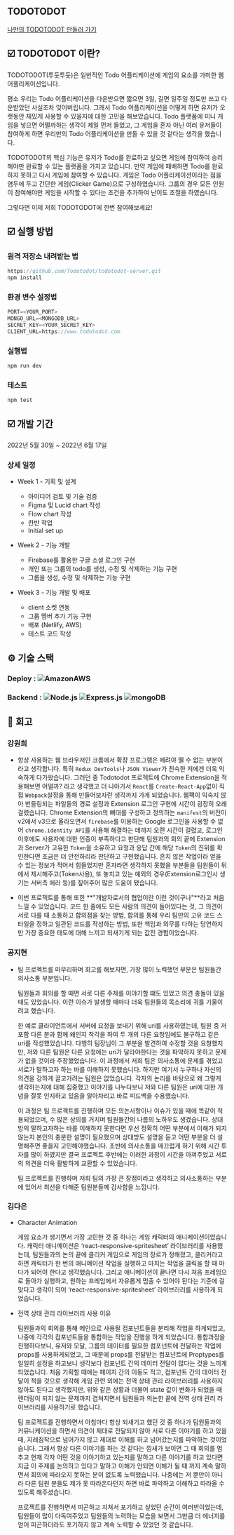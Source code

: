 ## TODOTODOT

[나만의 TODOTODOT 만들러 가기](https://www.todotodot.com)

## ☑️ TODOTODOT 이란?

TODOTODOT(투둣투둣)은 일반적인 Todo 어플리케이션에 게임의 요소를 가미한 웹 어플리케이션입니다.

평소 우리는 Todo 어플리케이션을 다운받으면 짧으면 3일, 길면 일주일 정도만 쓰고 다운받았던 사실조차 잊어버립니다.
그래서 Todo 어플리케이션을 어떻게 하면 유저가 오랫동안 재밌게 사용할 수 있을지에 대한 고민을 해보았습니다.
Todo 플랫폼에 미니 게임을 넣으면 어떨까하는 생각이 제일 먼저 들었고, 그 게임을 혼자 아닌 여러 유저들이 참여하게 하면 우리만의 Todo 어플리케이션을 만들 수 있을 것 같다는 생각을 했습니다.

TODOTODOT의 핵심 기능은 유저가 Todo를 완료하고 싶으면 게임에 참여하여 승리해야만 완료할 수 있는 플랫폼을 가지고 있습니다.
만약 게임에 패배하면 Todo를 완료하지 못하고 다시 게임에 참여할 수 있습니다.
게임은 Todo 어플리케이션이라는 점을 염두에 두고 간단한 게임(Clicker Game)으로 구성하였습니다.
그룹의 경우 모든 인원이 참여해야만 게임을 시작할 수 있다는 조건을 추가하여 난이도 조절을 하였습니다.

그렇다면 이제 저희 TODOTODOT에 한번 참여해보세요!

## ☑️ 실행 방법

### 원격 저장소 내려받는 법

```javascript
https://github.com/Todotodot/todotodot-server.git
npm install
```

### 환경 변수 설정법

```javascript
PORT=<YOUR_PORT>
MONGO_URL=<MONGODB_URL>
SECRET_KEY=<YOUR_SECRET_KEY>
CLIENT_URL=https://www.todotodot.com
```

### 실행법

```javascript
npm run dev
```

### 테스트

```javascript
npm test
```

## ☑️ 개발 기간

2022년 5월 30일 ~ 2022년 6월 17일

### 상세 일정

- Week 1 - 기획 및 설계

  - 아이디어 검토 및 기술 검증
  - Figma 및 Lucid chart 작성
  - Flow chart 작성
  - 칸반 작업
  - Initial set up

- Week 2 - 기능 개발

  - Firebase를 활용한 구글 소셜 로그인 구현
  - 개인 또는 그룹의 todo를 생성, 수정 및 삭제하는 기능 구현
  - 그룹을 생성, 수정 및 삭제하는 기능 구현

- Week 3 - 기능 개발 및 배포
  - client 소켓 연동
  - 그룹 멤버 추가 기능 구현
  - 배포 (Netlify, AWS)
  - 테스트 코드 작성

## ⚙️ 기술 스택

### Deploy : <img alt="AmazonAWS" src ="https://img.shields.io/badge/Amazon_AWS-232F3E?style=for-the-appveyor&logo=amazon-aws&logoColor=white"/>

### Backend : <img alt="Node.js" src ="https://img.shields.io/badge/Node.js-43853D?style=for-the-appveyor&logo=node.js&logoColor=white"/> <img alt="Express.js" src ="https://img.shields.io/badge/Express.js-404D59?style=for-the-appveyor"/> <img alt="mongoDB" src ="https://img.shields.io/badge/MongoDB-4EA94B?style=for-the-appveyor&logo=mongodb&logoColor=white"/>

## 🧠 회고

### 강원희

- 항상 사용하는 웹 브라우저인 크롬에서 확장 프로그램은 떼려야 뗄 수 없는 부분이라고 생각합니다. 특히 `Redux DevTools`나 `JSON Viewer`가 친숙한 저에겐 더욱 익숙하게 다가왔습니다.
  그러던 중 Todotodot 프로젝트에 Chrome Extension을 적용해보면 어떨까? 라고 생각했고 더 나아가서 `React`를 `Create-React-App`없이 직접 `Webpack`설정을 통해 만들어보자란 생각까지 가게 되었습니다.
  웹팩이 익숙지 않아 번들링되는 파일들의 경로 설정과 Extension 로그인 구현에 시간이 굉장히 오래 걸렸습니다.
  Chrome Extension의 뼈대를 구성하고 정의하는 `manifest`의 버전이 v2에서 v3으로 올라오면서 `firebase`를 이용하는 Google 로그인을 사용할 수 없어 `chrome.identity API`를 사용해 해결하는 데까지 오랜 시간이 걸렸고, 로그인 이후에도 사용자에 대한 인증이 부족하다고 판단해 팀원과의 회의 끝에 Extension과 Server가 고유한 `Token`을 소유하고 요청과 응답 간에 해당 `Token`의 진위를 확인한다면 조금은 더 안전하리라 판단하고 구현했습니다.
  흔치 않은 작업이라 얻을 수 있는 정보가 적어서 힘들었지만
  혼자라면 생각하지 못했을 부분들을 팀원들이 뒤에서 제시해주고(Token사용), 또 놓치고 있는 예외의 경우(Extension로그인시 생기는 서버측 에러 등)를 짚어주어 많은 도움이 됐습니다.

- 이번 프로젝트를 통해 또한 **"개발자로서의 협업이란 이런 것이구나"**라고 처음 느낄 수 있었습니다.
  코드 한 줄에도 모든 사람의 의견이 들어있다는 것, 그 의견이 서로 다를 때 소통하고 합의점을 찾는 방법, 합의를 통해 우리 팀만의 고유 코드 스타일을 정하고 일관된 코드를 작성하는 방법, 또한 책임과 의무를 다하는 당연하지만 가장 중요한 태도에 대해 느끼고 되새기게 되는 값진 경험이었습니다.

### 공지현

- 팀 프로젝트를 마무리하며 회고를 해보자면, 가장 많이 노력했던 부분은 팀원들간 의사소통 부분입니다.

  팀원들과 회의를 할 때면 서로 다른 주제를 이야기할 떄도 있었고 의견 충돌이 있을 때도 있었습니다. 이런 이슈가 발생할 때마다 더욱 팀원들의 목소리에 귀를 기울이려고 했습니다.

  한 예로 클라이언트에서 서버에 요청을 보내기 위해 uri를 사용하였는데, 팀원 중 저 포함 다른 분과 함께 왜인지 착각을 하여 두 개의 다른 요청임에도 불구하고 같은 uri를 작성했었습니다. 다행히 팀장님이 그 부분을 발견하여 수정할 것을 요쳥했지만, 저와 다른 팀원은 다른 요청에는 uri가 달라야한다는 것을 파악하지 못하고 문제가 없을 것이라 주장했었습니다. 이 과정에서 저희 팀은 의사소통에 문제를 겪었고 서로가 말하고자 하는 바를 이해하지 못했습니다. 하지만 여기서 누구하나 자신의 의견을 강하게 끌고가려는 팀원은 없었습니다. 각자의 논리를 바탕으로 왜 그렇게 생각하는지에 대해 집중했고 이야기를 나누다보니 저와 다른 팀원은 uri에 대한 개념을 잘못 인지하고 있음을 알아차리고 바로 피드백을 수용했습니다.

  이 과정은 팀 프로젝트를 진행하며 모든 의논사항이나 이슈가 있을 때에 똑같이 적용되었으며, 수 많은 상의를 거치며 팀원들간의 나름의 노하우도 생겼습니다. 상대방의 말하고자하는 바를 이해하지 못한다면 우선 정확히 어떤 부분에서 이해가 되지 않는지 본인의 충분한 설명이 필요했으며 상대방도 설명을 듣고 어떤 부분을 더 설명해주면 좋을지 고민해야했습니다. 초반에 의사소통을 매끄럽게 하기 위해 시간 투자를 많이 하였지만 결국 프로젝트 후반에는 이러한 과정이 시간을 아껴주었고 서로의 의견을 더욱 활발하게 교환할 수 있었습니다.

  팀 프로젝트를 진행하며 저희 팀의 가장 큰 장점이라고 생각하고 의사소통하는 부분에 있어서 최선을 다해준 팀원분들께 감사함을 느낍니다.

### 김다은

- Character Animation

  게임 요소가 생기면서 가장 고민한 것 중 하나는 게임 캐릭터의 애니메이션이었습니다. 캐릭터 애니메이션은 ‘react-responsive-spritesheet’ 라이브러리를 사용했는데, 팀원들과의 논의 끝에 클리커 게임으로 게임의 장르가 정해졌고, 클리커라고 하면 캐릭터가 한 번의 애니메이션 작업을 실행하고 마치는 작업을 클릭을 할 때 마다가 되어야 한다고 생각했습니다. 그리고 애니메이션이 끝나면 다시 처음 프레임으 로 돌아가 실행하고, 원하는 프레임에서 자유롭게 멈출 수 있어야 된다는 기준에 걸맞다고 생각이 되어 ‘react-responsive-spritesheet’ 라이브러리를 사용하게 되었습니다.

- 전역 상태 관리 라이브러리 사용 이유

  팀원들과의 회의를 통해 메인으로 사용될 컴포넌트들을 분리해 작업을 하게되었고, 나중에 각각의 컴포넌트들을 통합하는 작업을 진행을 하게 되었습니다. 통합과정을 진행하다보니, 유저와 모달, 그룹의 데이터를 필요한 컴포넌트에 전달하는 작업에 props를 사용하게되었고, 그 때문에 props를 전달받는 컴포넌트에 Proptypes를 일일히 설정을 하고보니 생각보다 컴포넌트 간의 데이터 전달이 많다는 것을 느끼게 되었습니다.
  처음 기획할 때에는 페이지 간의 이동도 적고, 컴포넌트 간의 데이터 전달이 적을 것으로 생각해 게임 관련 외에는 전역 상태 관리 라이브러리를 사용하지 않아도 된다고 생각했지만, 위와 같은 상황과 더불어 state 값이 변화가 되었을 때 렌더링이 되지 않는 문제까지 겹쳐지면서 팀원들과 의논한 끝에 전역 상태 관리 라이브러리를 사용하기로 했습니다.

  팀 프로젝트를 진행하면서 아침마다 항상 되새기고 했던 것 중 하나가 팀원들과의 커뮤니케이션을 하면서 의견이 제대로 전달되지 않아 서로 다른 이야기를 하고 있을 때, 지레짐작으로 넘어가지 않고 제대로 이해를 하고 넘어갔는지를 파악하는 것이었습니다. 그래서 항상 다른 이야기를 하는 것 같다는 낌새가 보이면 그 때 회의를 멈추고 현재 각자 어떤 것을 이야기하고 있는지를 말하고 다른 이야기를 하고 있다면 지금 이 주제를 논의하고 있다고 말하고 이해가 안되면 이해가 될 때 까지 계속 말하면서 회의에 따라오지 못하는 분이 없도록 노력했습니다. 나중에는 저 뿐만이 아니라 다른 팀원 분들도 제가 못 따라온다던지 하면 바로 파악하고 이해하고 따라올 수 있도록 해주셨습니다.

  프로젝트를 진행하면서 피곤하고 지쳐서 포기하고 싶었던 순간이 여러번이었는데, 팀원들이 많이 다독여주었고 팀원들의 노력하는 모습을 보면서 그만큼 더 에너지를 얻어 피곤하더라도 포기하지 않고 계속 노력할 수 있었던 것 같습니다.
